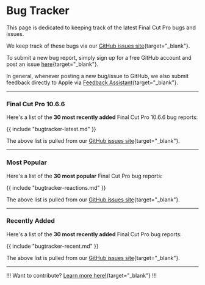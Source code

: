 # Bug Tracker

This page is dedicated to keeping track of the latest Final Cut Pro bugs and issues.

We keep track of these bugs via our [GitHub issues site](https://github.com/CommandPost/FCPCafe/issues){target="_blank"}.

To submit a new bug report, simply sign up for a free GitHub account and post an issue [here](https://github.com/CommandPost/FCPCafe/issues){target="_blank"}.

In general, whenever posting a new bug/issue to GitHub, we also submit feedback directly to Apple via [Feedback Assistant](https://feedbackassistant.apple.com){target="_blank"}.

---

### Final Cut Pro 10.6.6

Here's a list of the **30 most recently added** Final Cut Pro 10.6.6 bug reports:

{{ include "bugtracker-latest.md" }}

The above list is pulled from our [GitHub issues site](https://github.com/CommandPost/FCPCafe/issues){target="_blank"}.

---

### Most Popular

Here's a list of the **30 most popular** Final Cut Pro bug reports:

{{ include "bugtracker-reactions.md" }}

The above list is pulled from our [GitHub issues site](https://github.com/CommandPost/FCPCafe/issues){target="_blank"}.

---

### Recently Added

Here's a list of the **30 most recently added** Final Cut Pro bug reports:

{{ include "bugtracker-recent.md" }}

The above list is pulled from our [GitHub issues site](https://github.com/CommandPost/FCPCafe/issues){target="_blank"}.

---

!!!
Want to contribute? [Learn more here!](https://fcp.cafe/contribute/){target="_blank"}
!!!